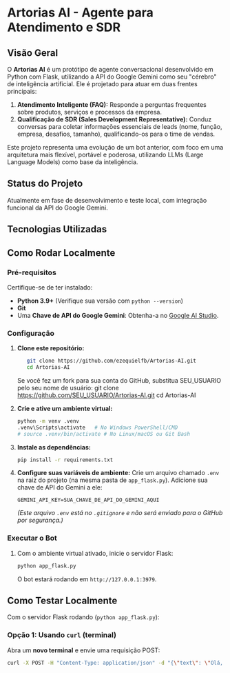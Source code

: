 # Artorias AI - Agente para Atendimento e SDR

## Visão Geral

O **Artorias AI** é um protótipo de agente conversacional desenvolvido em Python com Flask, utilizando a API do Google Gemini como seu "cérebro" de inteligência artificial. Ele é projetado para atuar em duas frentes principais:

1.  **Atendimento Inteligente (FAQ):** Responde a perguntas frequentes sobre produtos, serviços e processos da empresa.
2.  **Qualificação de SDR (Sales Development Representative):** Conduz conversas para coletar informações essenciais de leads (nome, função, empresa, desafios, tamanho), qualificando-os para o time de vendas.

Este projeto representa uma evolução de um bot anterior, com foco em uma arquitetura mais flexível, portável e poderosa, utilizando LLMs (Large Language Models) como base da inteligência.

## Status do Projeto

Atualmente em fase de desenvolvimento e teste local, com integração funcional da API do Google Gemini.

## Tecnologias Utilizadas

## Como Rodar Localmente

### Pré-requisitos

Certifique-se de ter instalado:

* **Python 3.9+** (Verifique sua versão com `python --version`)
* **Git**
* Uma **Chave de API do Google Gemini**: Obtenha-a no [Google AI Studio](https://aistudio.google.com/apikeys).

### Configuração

1.  **Clone este repositório:**
    ```bash
       git clone https://github.com/ezequielfb/Artorias-AI.git
       cd Artorias-AI
    ```
       Se você fez um fork para sua conta do GitHub,
       substitua SEU_USUARIO pelo seu nome de usuário:
        git clone https://github.com/SEU_USUARIO/Artorias-AI.git
        cd Artorias-AI

2.  **Crie e ative um ambiente virtual:**
    ```bash
    python -m venv .venv
    .venv\Scripts\activate   # No Windows PowerShell/CMD
    # source .venv/bin/activate # No Linux/macOS ou Git Bash
    ```

3.  **Instale as dependências:**
    ```bash
    pip install -r requirements.txt
    ```

4.  **Configure suas variáveis de ambiente:**
    Crie um arquivo chamado `.env` na raiz do projeto (na mesma pasta de `app_flask.py`).
    Adicione sua chave de API do Gemini a ele:
    ```
    GEMINI_API_KEY=SUA_CHAVE_DE_API_DO_GEMINI_AQUI
    ```
    *(Este arquivo `.env` está no `.gitignore` e não será enviado para o GitHub por segurança.)*

### Executar o Bot

1.  Com o ambiente virtual ativado, inicie o servidor Flask:
    ```bash
    python app_flask.py
    ```
    O bot estará rodando em `http://127.0.0.1:3979`.

## Como Testar Localmente

Com o servidor Flask rodando (`python app_flask.py`):

### Opção 1: Usando `curl` (terminal)

Abra um **novo terminal** e envie uma requisição POST:

```bash
curl -X POST -H "Content-Type: application/json" -d "{\"text\": \"Olá, Artorias!\"}" http://localhost:3979/api/messages